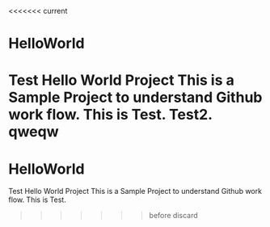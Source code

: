 <<<<<<< current
# HelloWorld
Test Hello World Project
This is a Sample Project to understand  Github work flow.
This is Test.
Test2.
qweqw
=======
# HelloWorld
Test Hello World Project
This is a Sample Project to understand  Github work flow.
This is Test.
>>>>>>> before discard

